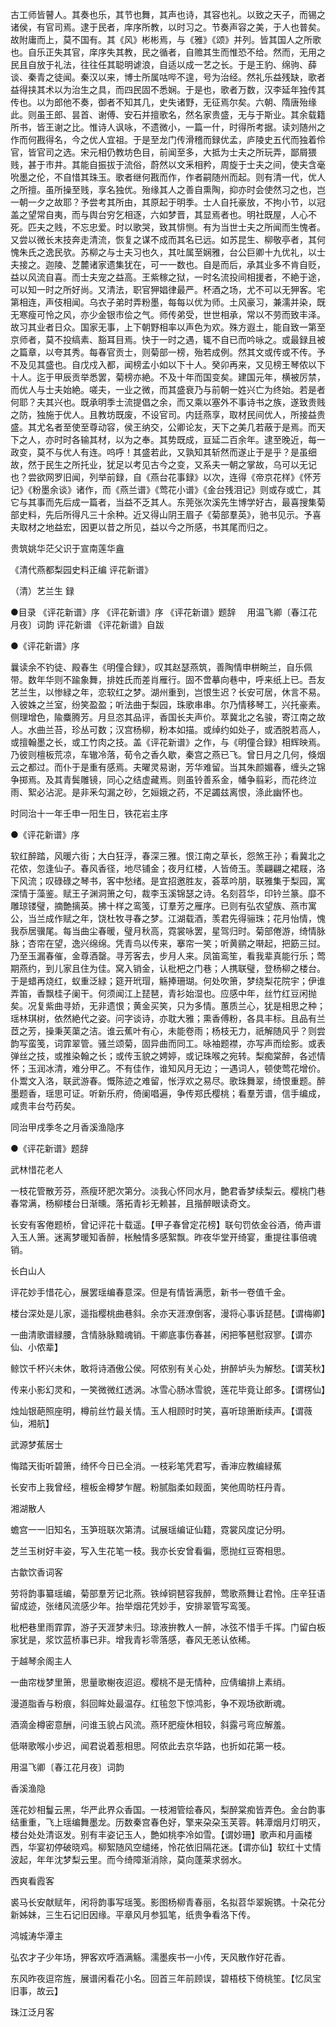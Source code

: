 <!-- { "loadSidebar": true } -->
古工师皆瞽人。其奏也乐，其节也舞，其声也诗，其容也礼。以致之天子，而锡之诸侯，有官司焉。逮于民者，庠序所教，以时习之。节奏声容之美，于人也普矣。故附庸而上，莫不国有。其《风》彬彬焉，与《雅》《颂》并列。皆其国人之所歌也。自乐正失其官，庠序失其教，民之循者，自赡其生而惟恐不给。然而，无用之民且自放于礼法，往往任其聪明谑浪，自适以成一艺之长。于是王豹、绵驹、薛谈、秦青之徒闻。秦汉以来，博士所属咕哔不遑，号为治经。然礼乐益残缺，歌者益得挟其术以为治生之具，而四民固不悉娴。于是也，歌者万数，汉李延年独传其传也。以为郎他不奏，御者不知其几，史失诸野，无征焉尔矣。六朝、隋唐殆缘此。则虽王郎、昙首、谢傅、安石并擅歌名，然名家贵盛，无与于斯业。其余载籍所书，皆王谢之比。惟诗人讽咏，不遗微小，一篇一什，时得所考据。读刘随州之作而何戡得名，今之优人宜祖。于是至龙门传滑稽而録优孟，庐陵史五代而独着伶官，皆官司之选。宋元相仍教坊色目，前闻至多，大抵为士夫之所玩弄，鄙屑猥贱，甚于市井。其能自振拔于流俗，蔚然以文釆相矜，周旋于士夫之间，使夫含毫吮墨之伦，不自惜其珠玉。歌者继何戡而作，作者嗣随州而起。则有清一代，优人之所擅。虽所操至贱，享名独优。殆缘其人之善自熏陶，抑亦时会使然习之也，岂一朝一夕之故耶？予尝考其所由，其原起于明季。士人自托豪放，不拘小节，以冠盖之望常自夷，而与舆台穷乞相逐，六如梦晋，其显焉者也。明社既屋，人心不死。匹夫之贱，不忘忠爱。时以歌哭，致其悱恻。有为当世士夫之所闻而生愧者。又尝以微长末技奔走清流，恢复之谋不成而其名已远。如苏昆生、柳敬亭者，其何愧朱氏之逸民欤。苏柳之与士夫习也久，其吐属至娴雅，台公巨卿十九优礼，以士夫接之。迦陵、芝麓诸家遗集犹在，可一一数也。自是而后，承其业多不肯自贬，益以风流自喜。而士夫宠之益高。王紫稼之狱，一时名流投间相援者，不絶于途，可以知一时之所好尚。又清法，职官狎娼律最严。杯酒之场，尤不可以无狎客。宅第相连，声伎相闻。乌衣子弟时弄粉墨，每每以优为师。土风豪习，兼濡并染，既无寒瘦可怜之风，亦少金银市侩之气。师传弟受，世世相承，常以不劳而致丰泽。故习其业者日众。国家无事，上下朝野相率以声色为欢。殊方遐土，能自致一第至京师者，莫不投缟素、豁耳目焉。快于一时之遇，辄不自已而吟咏之。或最録且被之篇章，以夸其秀。每春官贡士，则菊部一榜，殆若成例。然其文或传或不传。予不及见其盛也。自戊戍入都，闻榜孟小如以下十人。癸卯再来，又见榜王琴侬以下十人。迄于甲辰贡举悉罢，菊榜亦絶。不及十年而国变矣。建国元年，横被厉禁，而优人与士夫始絶。嗟夫，一业之微，而其盛衰乃与前朝一姓兴亡为终始。若是者何耶？夫其兴也。既承明季士流提倡之余，而又乘以塞外不事诗书之族，遂致贵贱之防，独施于优人。且教坊既废，不设官司。内廷燕享，取材民间优人，所接益贵盛。其尤名者至使至尊动容，侯王纳交，公卿论友，天下之美几若蔽于是焉。而天下之人，亦时时各输其材，以为之奉。其势既成，亘延二百余年。逮至晚近，每一政变，莫不与优人有连。呜呼！其盛若此，又孰知其斩然而遂止于是乎？是虽细故，然于民生之所托业，犹足以考见古今之变，又系夫一朝之掌故，乌可以无记也？尝欲网罗旧闻，列举前録，自《燕台花事録》以次，连得《帝京花样》《怀芳记》《粉墨余谈》诸作，而《燕兰谱》《莺花小谱》《金台残泪记》则或存或亡，其它与其事而先后成一篇者，当益不乏其人。东莞张次溪先生博学好古，最喜搜集菊部史料，先后所得凡三十余种。近又得山阴王眉子《菊部羣英》，驰书见示。予喜夫取材之地益宏，因更以昔之所见，益以今之所感，书其尾而归之。

贵筑姚华茫父识于宣南莲华盦



《清代燕都梨园史料正编 评花新谱》

（清）艺兰生 録



●目录
《评花新谱》序
《评花新谱》序
《评花新谱》题辞
　用温飞卿〔春江花月夜〕词韵
评花新谱
《评花新谱》自跋


●《评花新谱》序

曩读余不钓徒、殿春生《明僮合録》，叹其赵瑟燕筑，善陶情申栟畹兰，自乐佩带。数年华则不踰象舞，排姓氏而差肖雁行。固不啻摹向巷中，呼来纸上已。吾友艺兰生，以惨緑之年，恋软红之梦。湖州重到，岂恨生迟？长安可居，休言不易。入彼姝之兰室，纷笑盈盈；听法曲于梨园，珠歌串串。尔乃情移琴工，兴托豪素。侧理增色，隃麋腾芳。月旦恣其品评，香国长夫声价。萃冀北之名骏，寄江南之故人。水曲兰苔，珍丛可数；汉宫杨柳，粉本如描。或绰约如处子，或洒脱若高人，或擅翰墨之长，或工竹肉之技。盖《评花新谱》之作，与《明僮合録》相辉映焉。乃彼则檀板荒凉，车辙冷落，荀令之香久歇，秦宫之燕已飞。曾日月之几何，倏烟云之都过。而仆于是重有感焉。夫曜灵易谢，芳华难留。当其朱颜媚春，缠头之锦争掷焉。及其青鬓雕镜，同心之结虚藏焉。则虽铃善系金，幡争翦彩，而花终泣雨、絮必沾泥。是非釆勾漏之砂，乞姮娥之药，不足蠲兹离恨，涤此幽怀也。

时同治十一年壬申一阳生日，铁花岩主序


●《评花新谱》序

软红醉踏，风暖六街；大白狂浮，春深三雅。恨江南之草长，怨煞王孙；看冀北之花侬，忽逢仙子。春风香径，地尽铺金；夜月红楼，人皆倚玉。羡翩翩之裙屐，洛下风流；叹碌碌之琴书，客中愁绪。是宜招邀胜友，荟萃吟朋，联雅集于梨园，寓深情于藻鉴。赋王子渊洞箫之句，裁李玉溪锦瑟之诗。名刻苕华，印钤兰篆。靡不雕琼镂璧，摘艶摛英。拂十样之鸾笺，订羣芳之雁序。已则有弘农望族、燕市寓公，当兰成作赋之年，饶杜牧寻春之梦。江湖载酒，羡君先得骊珠；花月怡情，愧我忝居骥尾。每当曲尘春暖，璧月秋高，霓裳咏罢，星驾归时。菊部倦游，绮情脉脉；杏帘在望，逸兴绵绵。凭青鸟以传来，搴帘一笑；听黄鹂之啭起，把筯三挝。乃至玉漏春催，金尊酒罄。寻芳客去，步月人来。凤笛鸾笙，看我辈真能行乐；莺期燕约，到儿家且住为佳。窝入销金，认枇杷之门巷；人携联璧，登杨柳之楼台。于是蜡再烧红，蚁重泛緑；筵开玳瑁，觞捧珊瑚。何处吹箫，梦绕梨花院宇；伊谁弄笛，香飘桂子阑干。何须闻江上琵琶，青衫始湿也。应感中年，丝竹红豆闲抛矣。况复紫曲寻娇，无非遗恨；黄金买笑，只为多情。蕙质兰心，犹是相思之种；瑶林琪树，依然絶代之姿。问字谈诗，亦耽大雅；熏香傅粉，各具丰标。且品有兰茝之芳，操秉芙蕖之洁。谁云蕉叶有心，未能卷雨；杨枝无力，祇解随风乎？则尝韵写蛮笺，词霏翠管。骚兰颂菊，固异曲而同工。咏袖题襟，亦写声而绘影。或表弹丝之技，或推染翰之长；或传玉貌之娉婷，或记珠喉之宛转。梨痴棠醉，各述情怀；玉润冰清，难分甲乙。不有佳作，谁知风月无边；一遇词人，顿使莺花增价。仆鬻文入洛，联武游春。慨陈迹之难留，怅浮欢之易尽。歌珠舞翠，绮恨重题。醉墨题香，瑶思可证。听新乐府，倚阑唱遍，争传郑氏樱桃；看羣芳谱，信手编成，咸贵丰台芍药矣。

同治甲戌季冬之月香溪渔隐序


●《评花新谱》题辞


武林惜花老人

一枝花管散芳芬，燕瘦环肥次第分。淡我心怀同水月，艶君香梦续梨云。樱桃门巷春常满，杨柳楼台日渐曛。落拓青衫无赖甚，且揩醉眼读奇文。

长安有客倦题桥，曾记评花十载遥。【甲子春曾定花榜】联句罚依金谷酒，倚声谱入玉人箫。迷离梦暖知香醉，枨触情多感絮飘。昨夜华堂开绮宴，重提往事倍魂销。


长白山人

评花妙手惜花心，展罢瑶编春意深。但是有情皆满愿，新书一卷值千金。

楼台深处是儿家，遥指樱桃曲巷斜。余亦天涯潦倒客，漫将心事诉琵琶。【谓梅卿】

一曲清歌谱緑腰，含情脉脉黯魂销。干卿底事伤春甚，闲把筝琶慰寂寥。【谓亦仙、小侬辈】

鲸饮千杯兴未休，敢将诗酒傲公侯。阿侬别有关心处，拚醉垆头为解愁。【谓芙秋】

传来小影幻灵和，一笑微微红透涡。冰雪心肠冰雪貌，莲花毕竟让郎多。【谓楞仙】

烛灿银葩照座明，樽前丝竹最关情。玉人相顾时时笑，喜听琼箫断续声。【谓薇仙，湘航】


武源梦蕉居士

悔踏天街听碧箫，绮怀今日已全消。一枝彩笔凭君写，香渖应教编緑蕉

长安市上我曾经，檀板金樽梦乍醒。粉腻脂柔如觌面，笑他周昉枉丹青。


湘湖散人

蟾宫一一旧知名，玉笋班联次第清。试展瑶编证仙籍，霓裳风度记分明。

芝兰玉树好丰姿，写入生花笔一枝。我亦长安曾看徧，愿抛红豆寄相思。


古歙饮香词客

劳将韵事纂瑶编，菊部羣芳记北燕。铁绰铜琶容我醉，莺歌燕舞让君怜。庄辛狂语留成迹，张绪风流感少年。抬举烟花凭妙手，安排翠管写鸾笺。

枇杷巷里雨霏霏，游子天涯梦未归。琼液拚教人一醉，冰弦不惜手千挥。门留白板家犹是，浆饮蓝桥事已非。增我青衫零落感，春风无恙认依稀。


于越琴余阁主人

一曲帘栊梦里箫，思量歌榭夜迢迢。樱桃不是无情种，应倩编排上素绡。

漫道脂香与粉痕，斜回眸处最温存。红毺忽下惊鸿影，争不观场欲断魂。

酒滴金樽密意酬，问谁玉貌占风流。燕环肥瘦休相较，斜露弓弯应解羞。

低啭歌喉小步迟，闻君说着惹相思。阿侬此去京华路，也折如花第一枝。

用温飞卿〔春江花月夜〕词韵


香溪渔隐

莲花妙相鬘云黑，华严此界众香国。一枝湘管绘春风，梨醉棠痴皆弄色。金台韵事结重重，飞上瑶编舞墨龙。历数秦宫春色好，擎来朶朶玉芙蓉。韩潭烟月灯明灭，楼台处处清讴发。别有丰姿记玉人，艶如桃李冷如雪。【谓妙珊】歌声和月画楼西，华宴初停破晓鸡。柳絮随风空缱绻，怜花依旧隔花迷。【谓亦仙】软红十丈情波起，年年沈梦梨云里。而今绮障渐消除，莫向蓬莱求弱水。


西爽看霞客

裘马长安献赋年，闲将韵事写瑶笺。影图杨柳青春丽，名拟苕华翠婉镌。十朶花分新姊妹，三生石记旧因缘。平章风月参狐笔，纸贵争看洛下传。


鸿城涛华潭主

弘农才子少年场，狎客欢呼酒满觞。濡墨疾书一小传，天风散作好花香。

东风昨夜逗帘旌，展谱闲看花小名。回首三年前顾误，碧梧枝下倚桃笙。【忆凤宝旧事，故云】


珠江泛月客

